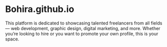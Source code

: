 # Bohira.github.io
This platform is dedicated to showcasing talented freelancers from all fields — web development, graphic design, digital marketing, and more. Whether you’re looking to hire or you want to promote your own profile, this is your space.
